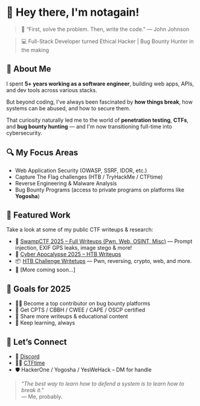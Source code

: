 # 👋 Hey there, I'm notagain!

> 💬 “First, solve the problem. Then, write the code.” — John Johnson  

> 💻 Full-Stack Developer turned Ethical Hacker | Bug Bounty Hunter in the making

## 🧭 About Me

I spent **5+ years working as a software engineer**, building web apps, APIs, and dev tools across various stacks.  

But beyond coding, I've always been fascinated by **how things break**, how systems can be abused, and how to secure them.  

That curiosity naturally led me to the world of **penetration testing**, **CTFs**, and **bug bounty hunting** — and I'm now transitioning full-time into cybersecurity.

## 🔍 My Focus Areas

- Web Application Security (OWASP, SSRF, IDOR, etc.)
- Capture The Flag challenges (HTB / TryHackMe / CTFtime)
- Reverse Engineering & Malware Analysis
- Bug Bounty Programs (access to private programs on platforms like **Yogosha**)

## 📂 Featured Work

Take a look at some of my public CTF writeups & research:
- 🐊 [SwampCTF 2025 – Full Writeups (Pwn, Web, OSINT, Misc)](https://github.com/notagain-pwn/swampCTF/tree/main/CTF%202025) — Prompt injection, EXIF GPS leaks, image stego & more!
- 🎯 [Cyber Apocalypse 2025 – HTB Writeups](https://github.com/notagain-pwn/hackthebox/tree/main/CTF/Cyber%20Apocalypse%202025)
- 📦 [HTB Challenge Writetups](https://github.com/notagain-pwn/hackthebox/tree/main/Challenges/README.md) — Pwn, reversing, crypto, web, and more.
- 🚀 [More coming soon...]

## 🎯 Goals for 2025

- 🏴‍☠️ Become a top contributor on bug bounty platforms
- 🔐 Get CPTS / CBBH / CWEE / CAPE / OSCP certified
- 🎤 Share more writeups & educational content
- 🧠 Keep learning, always

## 🤝 Let’s Connect

- 💼 [Discord](https://www.discord.com/users/891672177433268244)
- 🧑‍💻 [CTFtime](https://ctftime.org/user/222223)
- 🛡️ HackerOne / Yogosha / YesWeHack – DM for handle

> _"The best way to learn how to defend a system is to learn how to break it."_  
> — Me, probably.
